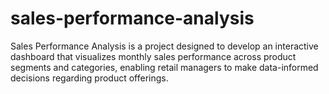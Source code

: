 # sales-performance-analysis
Sales Performance Analysis is a project designed to develop an interactive dashboard that visualizes monthly sales performance across product segments and categories, enabling retail managers to make data-informed decisions regarding product offerings.
